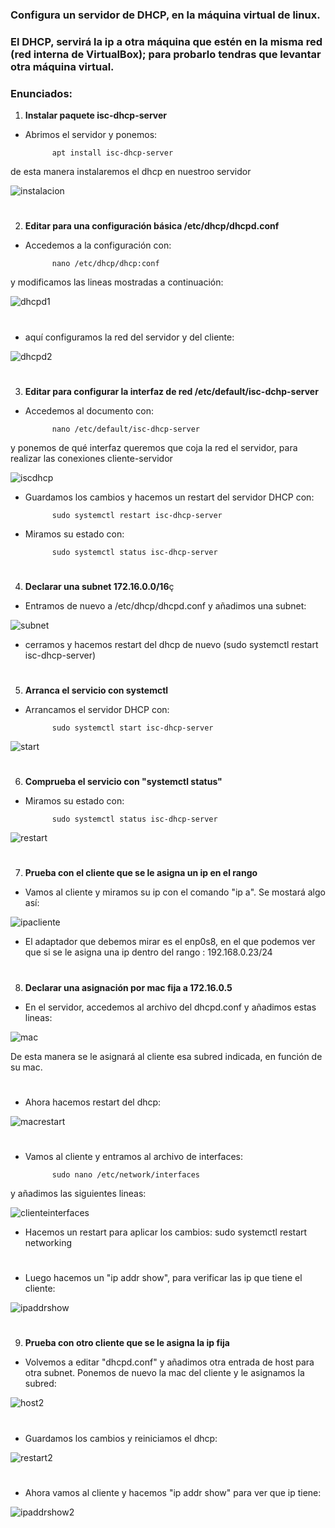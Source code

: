 ### Configura un servidor de DHCP, en la máquina virtual de linux.

### El DHCP, servirá la ip a otra máquina que estén en la misma red (red interna de VirtualBox); para probarlo tendras que levantar otra máquina virtual.

### Enunciados:

1. **Instalar paquete isc-dhcp-server**

- Abrimos el servidor y ponemos:

            apt install isc-dhcp-server 

de esta manera instalaremos el dhcp en nuestroo servidor

![instalacion](https://github.com/sarald22/SRI/blob/main/tareas/Tarea8DHCP/imagenes/instalacion.png)



#
2. **Editar para una configuración básica /etc/dhcp/dhcpd.conf**

- Accedemos a la configuración con:

            nano /etc/dhcp/dhcp:conf

y modificamos las lineas mostradas a continuación:

![dhcpd1](https://github.com/sarald22/SRI/blob/main/tareas/Tarea8DHCP/imagenes/dhcpd1.png)
#

- aquí configuramos la red del servidor y del cliente:

![dhcpd2](https://github.com/sarald22/SRI/blob/main/tareas/Tarea8DHCP/imagenes/dhcpd2.png)



#
3. **Editar para configurar la interfaz de red /etc/default/isc-dchp-server**

- Accedemos al documento con:

            nano /etc/default/isc-dhcp-server

y ponemos de qué interfaz queremos que coja la red el servidor, para realizar las conexiones cliente-servidor

![iscdhcp](https://github.com/sarald22/SRI/blob/main/tareas/Tarea8DHCP/imagenes/iscdhcp.png)


- Guardamos los cambios y hacemos un restart del servidor DHCP con:

            sudo systemctl restart isc-dhcp-server

- Miramos su estado con:

            sudo systemctl status isc-dhcp-server



#
4. **Declarar una subnet 172.16.0.0/16**ç

- Entramos de nuevo a /etc/dhcp/dhcpd.conf y añadimos una subnet:

![subnet](https://github.com/sarald22/SRI/blob/main/tareas/Tarea8DHCP/imagenes/subnet.png)

- cerramos y hacemos restart del dhcp de nuevo (sudo systemctl restart isc-dhcp-server)


#
5. **Arranca el servicio con systemctl**

- Arrancamos el servidor DHCP con:

            sudo systemctl start isc-dhcp-server

![start](https://github.com/sarald22/SRI/blob/main/tareas/Tarea8DHCP/imagenes/start.png)




#
6. **Comprueba el servicio con "systemctl status"**

- Miramos su estado con:

            sudo systemctl status isc-dhcp-server

![restart](https://github.com/sarald22/SRI/blob/main/tareas/Tarea8DHCP/imagenes/restart.png)




#
7. **Prueba con el cliente que se le asigna un ip en el rango**

- Vamos al cliente y miramos su ip con el comando "ip a". Se mostará algo así:

![ipacliente](https://github.com/sarald22/SRI/blob/main/tareas/Tarea8DHCP/imagenes/ipacliente.png)

- El adaptador que debemos mirar es el enp0s8, en el que podemos ver que si se le asigna una ip dentro del rango : 192.168.0.23/24



#
8. **Declarar una asignación por mac fija a 172.16.0.5**

- En el servidor, accedemos al archivo del dhcpd.conf y añadimos estas lineas:

![mac](https://github.com/sarald22/SRI/blob/main/tareas/Tarea8DHCP/imagenes/mac.png)

De esta manera se le asignará al cliente esa subred indicada, en función de su mac.

#

- Ahora hacemos restart del dhcp:

![macrestart](https://github.com/sarald22/SRI/blob/main/tareas/Tarea8DHCP/imagenes/macrestart.png)


#

- Vamos al cliente y entramos al archivo de interfaces:

            sudo nano /etc/network/interfaces

y añadimos las siguientes lineas:

![clienteinterfaces](https://github.com/sarald22/SRI/blob/main/tareas/Tarea8DHCP/imagenes/clienteinterfaces.png)

- Hacemos un restart para aplicar los cambios:
            sudo systemctl restart networking

#

- Luego hacemos un "ip addr show", para verificar las ip que tiene el cliente:

![ipaddrshow](https://github.com/sarald22/SRI/blob/main/tareas/Tarea8DHCP/imagenes/ipaddrshow.png)





#
9. **Prueba con otro cliente que se le asigna la ip fija**

- Volvemos a editar "dhcpd.conf" y añadimos otra entrada de host para otra subnet. Ponemos de nuevo la mac del cliente y le asignamos la subred:

![host2](https://github.com/sarald22/SRI/blob/main/tareas/Tarea8DHCP/imagenes/host2.png)

#
- Guardamos los cambios y reiniciamos el dhcp:

![restart2](https://github.com/sarald22/SRI/blob/main/tareas/Tarea8DHCP/imagenes/restart2.png)


#
- Ahora vamos al cliente y hacemos "ip addr show" para ver que ip tiene:

![ipaddrshow2](https://github.com/sarald22/SRI/blob/main/tareas/Tarea8DHCP/imagenes/ipaddrshow2.png)

#